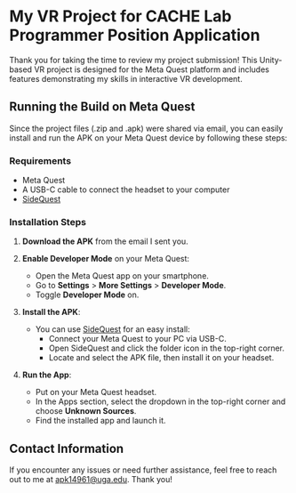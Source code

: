 # My VR Project for CACHE Lab Programmer Position Application

Thank you for taking the time to review my project submission! This Unity-based VR project is designed for the Meta Quest platform and includes features demonstrating my skills in interactive VR development.

## Running the Build on Meta Quest

Since the project files (.zip and .apk) were shared via email, you can easily install and run the APK on your Meta Quest device by following these steps:

### Requirements
- Meta Quest
- A USB-C cable to connect the headset to your computer
- [SideQuest](https://sidequestvr.com/setup-howto)

### Installation Steps

1. **Download the APK** from the email I sent you.

2. **Enable Developer Mode** on your Meta Quest:
   - Open the Meta Quest app on your smartphone.
   - Go to **Settings** > **More Settings** > **Developer Mode**.
   - Toggle **Developer Mode** on.

3. **Install the APK**:
   - You can use [SideQuest](https://sidequestvr.com/setup-howto) for an easy install:
     - Connect your Meta Quest to your PC via USB-C.
     - Open SideQuest and click the folder icon in the top-right corner.
     - Locate and select the APK file, then install it on your headset.

4. **Run the App**:
   - Put on your Meta Quest headset.
   - In the Apps section, select the dropdown in the top-right corner and choose **Unknown Sources**.
   - Find the installed app and launch it.
  
## Contact Information
If you encounter any issues or need further assistance, feel free to reach out to me at apk14961@uga.edu. Thank you!
